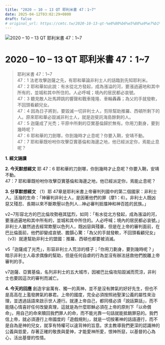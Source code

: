 ```yaml
---
title: "2020 – 10 – 13 QT 耶利米書 47：1~7"
date: 2025-04-12T03:02:29+0800
draft: false
# original_url: https://cmtc.tw/2020-10-13-qt-%e8%80%b6%e5%88%a9%e7%b1%b3%e6%9b%b8-47%ef%bc%9a17
---
```


![2020 – 10 – 13 QT 耶利米書 47：1\~7](/images/qt.jpg   "2020 – 10 – 13 QT 耶利米書 47：1\~7")

# 2020 – 10 – 13 QT 耶利米書 47：1\~7

> 耶利米書 47：1\~7  
> 47：1 法老攻擊迦薩之先，有耶和華論非利士人的話臨到先知耶利米。  
> 47：2 耶和華如此說：有水從北方發起，成為漲溢的河，要漲過遍地和其中所有的，並城和其中所住的。人必呼喊；境內的居民都必哀號。  
> 47：3 聽見敵人壯馬蹄跳的響聲和戰車隆隆、車輪轟轟；為父的手就發軟，不回頭看顧兒女。  
> 47：4 因為日子將到，要毀滅一切非利士人，剪除幫助推羅、西頓所剩下的人。原來耶和華必毀滅非利士人，就是迦斐託海島餘剩的人。  
> 47：5 迦薩成了光禿；平原中所剩的亞實基倫歸於無有。你用刀劃身，要到幾時呢？  
> 47：6 耶和華的刀劍哪，你到幾時才止息呢？你要入鞘，安靖不動。  
> 47：7 耶和華既吩咐你攻擊亞實基倫和海邊之地，他已經派定你，焉能止息呢？

**1. 經文誦讀**

**2.  今天默想經文**
耶 47：6 耶和華的刀劍哪，你到幾時才止息呢？你要入鞘，安靖不動。  
47：7 耶和華既吩咐你攻擊亞實基倫和海邊之地，他已經派定你，焉能止息呢？

**3. 分享默想經文**
（1）耶 47章是耶利米書上帝審判列國中的第二個國家：非利士人。活潑的生命：「神審判非利士人，是因著他們的罪（摩1：6）。非利士人既凶惡又殘忍、長期以來不斷欺壓以色列人…神必審判抵擋神和神百姓的民族。」

v2\~7形容北方的巴比倫攻勢極其猛烈，如同：「有水從北方發起，成為漲溢的河，要漲過遍地和其中所有的，並城和其中所住的。人必呼喊；境內的居民都必哀號。」非利士人雖然過去經常欺壓以色列人，既凶惡與殘暴，但是在上帝的審判面前，在巴比倫面前，他們卻變成哀號、膽顫心驚：「為父的手就發軟，不回頭看顧兒女」（v3）就連幫助非利士的盟國：推羅、西頓也都要被消滅。

v5「迦薩成了光禿」，形容非利士人荒涼的樣子；「你用刀劃身，要到幾時呢？」暗示非利士人尋求偶像的幫助，但是任何自虐的行為並沒有辦法拯救他們脫離上帝審判的手。

v7迦薩、亞實基倫，名列非利士的五大城市，因被巴比倫攻陷毀滅而荒涼，非利士也要因這次的審判而滅亡。

**4. 今天的回應**
創造宇宙萬有、獨一的真神，並不是沒有脾氣的好好先生，但也不是高高在上濫發脾氣的暴君。上帝的國度，完全必須按照祂聖潔公義的屬性來治理，並透過話語來啟示世人遵行。就連上帝自己，都同樣必須「說話算話」，而不能隨心情喜好任何改變真理，這就是為什麼耶穌必須在上帝的原則下「以命償命」，用自己的命來贖回我們罪人的命，而不能光靠一句話就能抵銷罪惡的。我們信上帝，就必須遵行上帝國度的「遊戲規則」，就是一切按著神的話語遵行，而不是自為是神的兒女，就享有特權可以違背神的旨意。求主教導我們更深的認識神的公義與慈愛，存著正確的敬畏與愛神，才能愛神所愛，恨神所惡，以基督的心為心，活出基督的性情。

